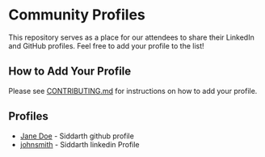 # Community Profiles

This repository serves as a place for our attendees to share their LinkedIn and GitHub profiles. Feel free to add your profile to the list!

## How to Add Your Profile

Please see [CONTRIBUTING.md](CONTRIBUTING.md) for instructions on how to add your profile.

## Profiles

- [Jane Doe](https://www.linkedin.com/in/janedoe) - Siddarth github profile
- [johnsmith](https://github.com/johnsmith) - Siddarth linkedin Profile

